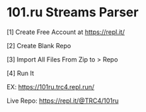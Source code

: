 # 101.ru Streams Parser


[1] Create Free Account at https://repl.it/

[2] Create Blank Repo

[3] Import All Files From Zip to > Repo

[4] Run It

EX: https://101ru.trc4.repl.run/

Live Repo: https://repl.it/@TRC4/101ru
